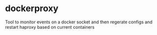 dockerproxy
===========

Tool to monitor events on a docker socket and then regerate configs and restart haproxy based on current containers
